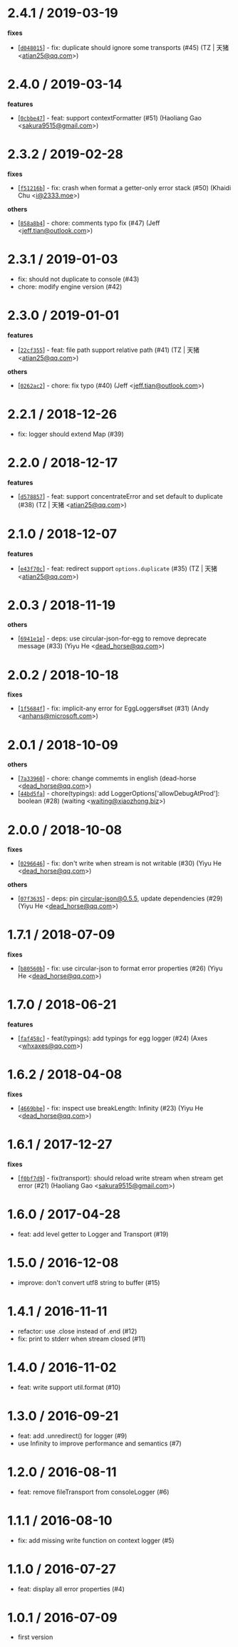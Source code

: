 
2.4.1 / 2019-03-19
==================

**fixes**
  * [[`d048015`](http://github.com/eggjs/egg-logger/commit/d048015f63dde2917cb51f8f30b87a320b2d892b)] - fix: duplicate should ignore some transports (#45) (TZ | 天猪 <<atian25@qq.com>>)

2.4.0 / 2019-03-14
==================

**features**
  * [[`0cbbe47`](http://github.com/eggjs/egg-logger/commit/0cbbe47efb10897ac55a892bc670d3924a1ddfb5)] - feat: support contextFormatter (#51) (Haoliang Gao <<sakura9515@gmail.com>>)

2.3.2 / 2019-02-28
==================

**fixes**
  * [[`f51216b`](http://github.com/eggjs/egg-logger/commit/f51216bd84d48f75e44ebe2e1208c308d1969dce)] - fix: crash when format a getter-only error stack (#50) (Khaidi Chu <<i@2333.moe>>)

**others**
  * [[`858a8b4`](http://github.com/eggjs/egg-logger/commit/858a8b46495fed21efb4215e36764b3030e573ee)] - chore: comments typo fix (#47) (Jeff <<jeff.tian@outlook.com>>)

2.3.1 / 2019-01-03
==================

  * fix: should not duplicate to console (#43)
  * chore: modify engine version (#42)

2.3.0 / 2019-01-01
==================

**features**
  * [[`22cf355`](http://github.com/eggjs/egg-logger/commit/22cf355d7ae976c8502745a8e8d73748af885637)] - feat: file path support relative path (#41) (TZ | 天猪 <<atian25@qq.com>>)

**others**
  * [[`0262ac2`](http://github.com/eggjs/egg-logger/commit/0262ac204826f1a582bd63273a43cfe86c723ad3)] - chore: fix typo (#40) (Jeff <<jeff.tian@outlook.com>>)

2.2.1 / 2018-12-26
==================

  * fix: logger should extend Map (#39)

2.2.0 / 2018-12-17
==================

**features**
  * [[`d578857`](http://github.com/eggjs/egg-logger/commit/d57885737c4311f17a76713abcd5459523ff92a4)] - feat: support concentrateError and set default to duplicate (#38) (TZ | 天猪 <<atian25@qq.com>>)

2.1.0 / 2018-12-07
==================

**features**
  * [[`e43f70c`](http://github.com/eggjs/egg-logger/commit/e43f70ce6f8b894a110e17384d445edcd44fcff5)] - feat: redirect support `options.duplicate` (#35) (TZ | 天猪 <<atian25@qq.com>>)

2.0.3 / 2018-11-19
==================

**others**
  * [[`6941e1e`](http://github.com/eggjs/egg-logger/commit/6941e1eb0723c907031ea573b08b90e730a99b7c)] - deps: use circular-json-for-egg to remove deprecate message (#33) (Yiyu He <<dead_horse@qq.com>>)

2.0.2 / 2018-10-18
==================

**fixes**
  * [[`1f5684f`](http://github.com/eggjs/egg-logger/commit/1f5684f54a87464748f3acf6699d6fe31e9f4014)] - fix: implicit-any error for EggLoggers#set (#31) (Andy <<anhans@microsoft.com>>)

2.0.1 / 2018-10-09
==================

**others**
  * [[`7a33960`](http://github.com/eggjs/egg-logger/commit/7a33960e9a87de5d693d4628f2f3a7a8de649a33)] - chore: change commemts in english (dead-horse <<dead_horse@qq.com>>)
  * [[`44bd5fa`](http://github.com/eggjs/egg-logger/commit/44bd5fa72fb482dc57f57e2d46150bfa3d72c3cb)] - chore(typings): add LoggerOptions['allowDebugAtProd']: boolean (#28) (waiting <<waiting@xiaozhong.biz>>)

2.0.0 / 2018-10-08
==================

**fixes**
  * [[`0296646`](http://github.com/eggjs/egg-logger/commit/0296646f1dd9f39925ed7e353cc22879ac851a1f)] - fix: don't write when stream is not writable (#30) (Yiyu He <<dead_horse@qq.com>>)

**others**
  * [[`07f3635`](http://github.com/eggjs/egg-logger/commit/07f3635dc05574a926a222b48e4b6d5ec97453e0)] - deps: pin circular-json@0.5.5, update dependencies (#29) (Yiyu He <<dead_horse@qq.com>>)

1.7.1 / 2018-07-09
==================

**fixes**
  * [[`b80560b`](http://github.com/eggjs/egg-logger/commit/b80560b1906ff667db24345029ac8951622ebe59)] - fix: use circular-json to format error properties (#26) (Yiyu He <<dead_horse@qq.com>>)

1.7.0 / 2018-06-21
==================

**features**
  * [[`faf458c`](http://github.com/eggjs/egg-logger/commit/faf458c044b7b49e8aa6cf1d2030111ac58f31ad)] - feat(typings): add typings for egg logger (#24) (Axes <<whxaxes@qq.com>>)

1.6.2 / 2018-04-08
==================

**fixes**
  * [[`4669bbe`](http://github.com/eggjs/egg-logger/commit/4669bbeadded1901320285de0725b3b77da5d52d)] - fix: inspect use breakLength: Infinity (#23) (Yiyu He <<dead_horse@qq.com>>)

1.6.1 / 2017-12-27
==================

**fixes**
  * [[`f0bf7d9`](http://github.com/eggjs/egg-logger/commit/f0bf7d97e269da3ff29f2a6f811f1b48558fbcab)] - fix(transport): should reload write stream when stream get error (#21) (Haoliang Gao <<sakura9515@gmail.com>>)

1.6.0 / 2017-04-28
==================

  * feat: add level getter to Logger and Transport (#19)

1.5.0 / 2016-12-08
==================

  * improve: don't convert utf8 string to buffer (#15)

1.4.1 / 2016-11-11
==================

  * refactor: use .close instead of .end (#12)
  * fix: print to stderr when stream closed (#11)

1.4.0 / 2016-11-02
==================

  * feat: write support util.format (#10)

1.3.0 / 2016-09-21
==================

  * feat: add .unredirect() for logger (#9)
  * use Infinity to improve performance and semantics (#7)

1.2.0 / 2016-08-11
==================

  * feat: remove fileTransport from consoleLogger (#6)

1.1.1 / 2016-08-10
==================

  * fix: add missing write function on context logger (#5)

1.1.0 / 2016-07-27
==================

  * feat: display all error properties (#4)

1.0.1 / 2016-07-09
==================

  * first version
